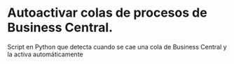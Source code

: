 # Autoactivar colas de procesos de Business Central.
Script en Python que detecta cuando se cae una cola de Business Central y la activa automáticamente
